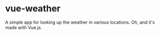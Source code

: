 # vue-weather
A simple app for looking up the weather in various locations. Oh, and it's made with Vue.js.

